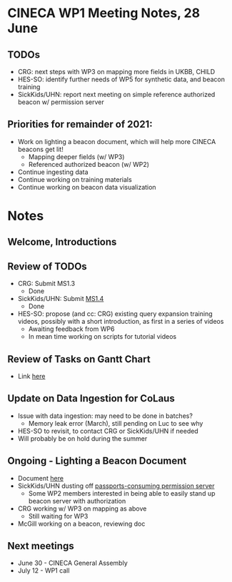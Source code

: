 # CINECA WP1 Meeting Notes, 28 June

## TODOs

- CRG: next steps with WP3 on mapping more fields in UKBB, CHILD
- HES-SO: identify further needs of WP5 for synthetic data, and beacon training
- SickKids/UHN: report next meeting on simple reference authorized beacon w/ permission server

## Priorities for remainder of 2021:

- Work on lighting a beacon document, which will help more CINECA beacons get lit!
    - Mapping deeper fields (w/ WP3)
    - Referenced authorized beacon (w/ WP2)
- Continue ingesting data
- Continue working on training materials
- Continue working on beacon data visualization

# Notes

## Welcome, Introductions

## Review of TODOs

- CRG: Submit MS1.3
    - Done
- SickKids/UHN: Submit [MS1.4](https://docs.google.com/presentation/d/1Qh37Bap4Vd-QMPT_3eHXfMYOyrtaWM0yU3rFLxo_FdA/edit?usp=sharing)
    - Done
- HES-SO: propose (and cc: CRG) existing query expansion training videos, possibly with a short introduction, as first in a series of videos
    - Awaiting feedback from WP6
    - In mean time working on scripts for tutorial videos

## Review of Tasks on Gantt Chart
- Link [here](https://docs.google.com/spreadsheets/d/1dyPduywYRy_WR52vjDneHRPyq_JdRArngFeReQktnsY/edit?usp=sharing)

## Update on Data Ingestion for CoLaus
- Issue with data ingestion: may need to be done in batches?
    - Memory leak error (March), still pending on Luc to see why
- HES-SO to revisit, to contact CRG or SickKids/UHN if needed
- Will probably be on hold during the summer

## Ongoing - Lighting a Beacon Document
- Document [here](https://docs.google.com/document/d/1nnZac4z6FiiiHSW5GXyMd-yOydqLU6aXEsEZ0ikz5nA/edit?usp=sharing)
- SickKids/UHN dusting off [passports-consuming permission server](https://github.com/CINECA-project/wp1-ga4gh-passports-opa)
    - Some WP2 members interested in being able to easily stand up beacon server with authorization
- CRG working w/ WP3 on mapping as above
    - Still waiting for WP3
- McGill working on a beacon, reviewing doc

## Next meetings
- June 30 - CINECA General Assembly
- July 12 - WP1 call
